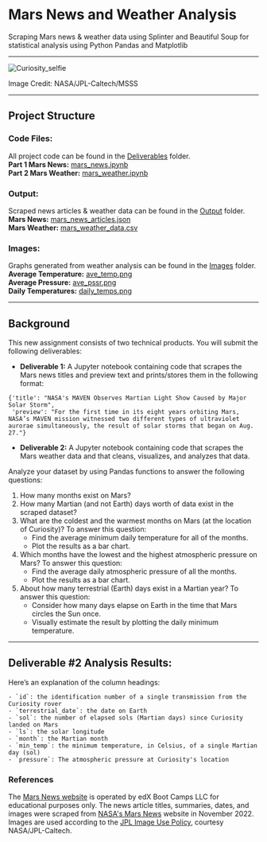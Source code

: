 # Mars News and Weather Analysis
Scraping Mars news &amp; weather data using Splinter and Beautiful Soup for statistical analysis using Python Pandas and Matplotlib
- - -
![Curiosity_selfie](Images/curiosity.png)

Image Credit: NASA/JPL-Caltech/MSSS
- - -
## Project Structure  
### Code Files:  
All project code can be found in the [Deliverables](Deliverables/) folder.  
**Part 1 Mars News:** [mars_news.ipynb](Deliverables/mars_news.ipynb)  
**Part 2 Mars Weather:** [mars_weather.ipynb](Deliverables/mars_weather.ipynb)  

### Output:  
Scraped news articles & weather data can be found in the [Output](Output/) folder.  
**Mars News:** [mars_news_articles.json](Output/mars_news_articles.json)  
**Mars Weather:** [mars_weather_data.csv](Output/mars_weather_data.csv)  

### Images:  
Graphs generated from weather analysis can be found in the [Images](Images/) folder.  
**Average Temperature:** [ave_temp.png](Images/ave_temp.png)  
**Average Pressure:** [ave_pssr.png](Images/ave_pssr.png)  
**Daily Temperatures:** [daily_temps.png](Images/daily_temps.png)  

- - -
## Background
This new assignment consists of two technical products. You will submit the following deliverables:

- **Deliverable 1:** A Jupyter notebook containing code that scrapes the Mars news titles and preview text and prints/stores them in the following format:

```
{'title': "NASA's MAVEN Observes Martian Light Show Caused by Major Solar Storm", 
 'preview': "For the first time in its eight years orbiting Mars, NASA’s MAVEN mission witnessed two different types of ultraviolet aurorae simultaneously, the result of solar storms that began on Aug. 27."}
 ```
 
- **Deliverable 2:** A Jupyter notebook containing code that scrapes the Mars weather data and that cleans, visualizes, and analyzes that data.

Analyze your dataset by using Pandas functions to answer the following questions:

1. How many months exist on Mars?
2. How many Martian (and not Earth) days worth of data exist in the scraped dataset?
3. What are the coldest and the warmest months on Mars (at the location of Curiosity)? To answer this question:
    - Find the average minimum daily temperature for all of the months.
    - Plot the results as a bar chart.
4. Which months have the lowest and the highest atmospheric pressure on Mars? To answer this question:
    - Find the average daily atmospheric pressure of all the months.
    - Plot the results as a bar chart.
5. About how many terrestrial (Earth) days exist in a Martian year? To answer this question:
    - Consider how many days elapse on Earth in the time that Mars circles the Sun once.
    - Visually estimate the result by plotting the daily minimum temperature.

- - - 

## Deliverable #2 Analysis Results:

Here’s an explanation of the column headings:

    - `id`: the identification number of a single transmission from the Curiosity rover
    - `terrestrial_date`: the date on Earth
    - `sol`: the number of elapsed sols (Martian days) since Curiosity landed on Mars
    - `ls`: the solar longitude
    - `month`: the Martian month
    - `min_temp`: the minimum temperature, in Celsius, of a single Martian day (sol)
    - `pressure`: The atmospheric pressure at Curiosity's location


### References
The [Mars News website](https://static.bc-edx.com/data/web/mars_news/index.html) is operated by edX Boot Camps LLC for educational purposes only. The news article titles, summaries, dates, and images were scraped from [NASA's Mars News](https://mars.nasa.gov/) website in November 2022. Images are used according to the [JPL Image Use Policy](https://www.jpl.nasa.gov/jpl-image-use-policy), courtesy NASA/JPL-Caltech.